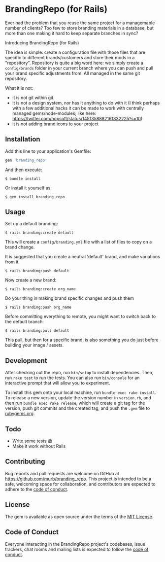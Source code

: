 # BrandingRepo (for Rails)

Ever had the problem that you reuse the same project for a managemable number of clients? Too few to store branding materials in a database, but more than one making it hard to keep separate branches in sync?

Introducing BrandingRepo (for Rails)

The idea is simple: create a configuration file with those files that are specific to different brands/customers and store their mods in a "repository". Repository is quite a big word here: we simply create a `config/brands` folder in your current branch where you can push and pull your brand specific adjustments from. All managed in the same git repository.

What it is not:

- it is not git within git.
- it is not a design system, nor has it anything to do with it (I think perhaps with a few additional hacks it can be made to work with centrally managed gems/node-modules; like here: https://twitter.com/hopsoft/status/1451358882161332225?s=10)
- it is not adding brand icons to your project

## Installation

Add this line to your application's Gemfile:

```ruby
gem 'branding_repo'
```

And then execute:

    $ bundle install

Or install it yourself as:

    $ gem install branding_repo

## Usage

Set up a default branding:

```
$ rails branding:create default
```

This will create a `config/branding.yml` file with a list of files to copy on a brand change.

It is suggested that you create a neutral 'default' brand, and make variations from it.

```
$ rails branding:push default
```

Now create a new brand:

```
$ rails branding:create org_name
```

Do your thing in making brand specific changes and push them

```
$ rails branding:push org_name
```

Before committing everything to remote, you might want to switch back to the default branch:

```
$ rails branding:pull default
```

This pull, but then for a specific brand, is also something you do just before building your image / assets.

## Development

After checking out the repo, run `bin/setup` to install dependencies. Then, run `rake test` to run the tests. You can also run `bin/console` for an interactive prompt that will allow you to experiment.

To install this gem onto your local machine, run `bundle exec rake install`. To release a new version, update the version number in `version.rb`, and then run `bundle exec rake release`, which will create a git tag for the version, push git commits and the created tag, and push the `.gem` file to [rubygems.org](https://rubygems.org).

## Todo

* Write some tests 😱
* Make it work without Rails

## Contributing

Bug reports and pull requests are welcome on GitHub at https://github.com/murb/branding_repo. This project is intended to be a safe, welcoming space for collaboration, and contributors are expected to adhere to the [code of conduct](https://github.com/[USERNAME]/branding_repo/blob/master/CODE_OF_CONDUCT.md).

## License

The gem is available as open source under the terms of the [MIT License](https://opensource.org/licenses/MIT).

## Code of Conduct

Everyone interacting in the BrandingRepo project's codebases, issue trackers, chat rooms and mailing lists is expected to follow the [code of conduct](https://github.com/[USERNAME]/branding_repo/blob/master/CODE_OF_CONDUCT.md).
